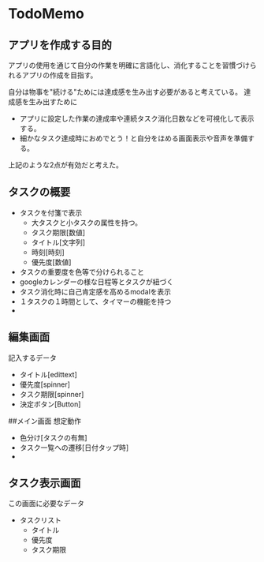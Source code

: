 # TodoMemo

## アプリを作成する目的
アプリの使用を通じて自分の作業を明確に言語化し、消化することを習慣づけられるアプリの作成を目指す。

自分は物事を"続ける"ためには達成感を生み出す必要があると考えている。
達成感を生み出すために

* アプリに設定した作業の達成率や連続タスク消化日数などを可視化して表示する。
* 細かなタスク達成時におめでとう！と自分をほめる画面表示や音声を準備する。

上記のような2点が有効だと考えた。

 ## タスクの概要
- タスクを付箋で表示
  - 大タスクと小タスクの属性を持つ。
  - タスク期限[数値]
  - タイトル[文字列]
  - 時刻[時刻]
  - 優先度[数値]
- タスクの重要度を色等で分けられること
- googleカレンダーの様な日程等とタスクが紐づく
- タスク消化時に自己肯定感を高めるmodalを表示
- １タスクの１時間として、タイマーの機能を持つ
-

## 編集画面
記入するデータ
- タイトル[edittext]
- 優先度[spinner]
- タスク期限[spinner]
- 決定ボタン[Button]

##メイン画面
想定動作
- 色分け[タスクの有無]
- タスク一覧への遷移[日付タップ時]
-

## タスク表示画面
この画面に必要なデータ
- タスクリスト
    - タイトル
    - 優先度
    - タスク期限
